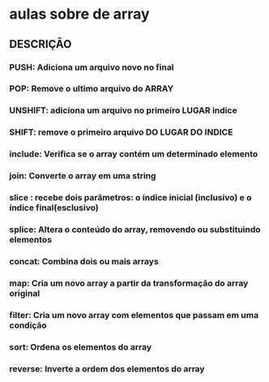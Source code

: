 # aulas sobre de array

## DESCRIÇÃO

### PUSH: Adiciona um arquivo novo no final
### POP: Remove o ultimo arquivo do ARRAY
### UNSHIFT: adiciona um arquivo no primeiro LUGAR indice
### SHIFT: remove o primeiro arquivo DO LUGAR DO INDICE
### include: Verifica se o array contém um determinado elemento
### join: Converte o array em uma string
### slice : recebe dois parâmetros: o índice inicial (inclusivo) e o índice final(esclusivo)

### splice: Altera o conteúdo do array, removendo ou substituindo elementos

### concat: Combina dois ou mais arrays
### map: Cria um novo array a partir da transformação do array original
### filter: Cria um novo array com elementos que passam em uma condição

### sort: Ordena os elementos do array
### reverse: Inverte a ordem dos elementos do array